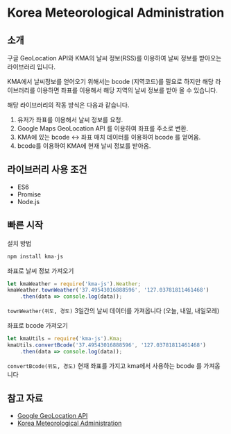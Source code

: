 **Korea Meteorological Administration**
===================================

소개
------------
구글 GeoLocation API와 KMA의 날씨 정보(RSS)를 이용하여 날씨 정보를 받아오는 라이브러리 입니다.

KMA에서 날씨정보를 얻어오기 위해서는 bcode (지역코드)를 필요로 하지만
해당 라이브러리를 이용하면 좌표를 이용해서 해당 지역의 날씨 정보를 받아 올 수 있습니다.

해당 라이브러리의 작동 방식은 다음과 같습니다.

1. 유저가 좌표를 이용해서 날씨 정보를 요청.
2. Google Maps GeoLocation API 를 이용하여 좌표를 주소로 변환.
3. KMA에 있는 bcode <-> 좌표 매치 데이터를 이용하여 bcode 를 얻어옴.
4. bcode를 이용하여 KMA에 현재 날씨 정보를 받아옴.

라이브러리 사용 조건
-----------
* ES6
* Promise
* Node.js

빠른 시작
-----

설치 방법
```javascript
npm install kma-js
```

좌표로 날씨 정보 가져오기
```javascript
let kmaWeather = require('kma-js').Weather;
kmaWeather.townWeather('37.49543016888596', '127.03781811461468')
    .then(data => console.log(data));
```

`townWeather(위도, 경도)` 3일간의 날씨 데이터를 가져옵니다 (오늘, 내일, 내일모레)
 
 좌표로 bcode 가져오기
```javascript
let kmaUtils = require('kma-js').Kma;
kmaUtils.convertBcode('37.49543016888596', '127.03781811461468')
    .then(data => console.log(data));
```

`convertBcode(위도, 경도)` 현재 좌표를 가지고 kma에서 사용하는 bcode 를 가져옵니다

참고 자료
-----
* [Google GeoLocation API](https://developers.google.com/maps/documentation/geolocation/intro)
* [Korea Meteorological Administration](http://www.kma.go.kr)